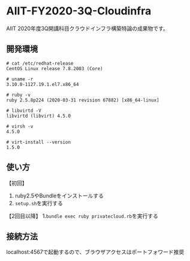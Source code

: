 # AIIT-FY2020-3Q-Cloudinfra

AIIT 2020年度3Q開講科目クラウドインフラ構築特論の成果物です。

## 開発環境
```
# cat /etc/redhat-release 
CentOS Linux release 7.8.2003 (Core)

# uname -r
3.10.0-1127.19.1.el7.x86_64

# ruby -v
ruby 2.5.8p224 (2020-03-31 revision 67882) [x86_64-linux]

# libvirtd -V
libvirtd (libvirt) 4.5.0

# virsh -v
4.5.0

# virt-install --version
1.5.0
```
## 使い方
【初回】
1. ruby2.5やBundleをインストールする
1. ```setup.sh```を実行する

【2回目以降】
1.```bundle exec ruby privatecloud.rb```を実行する

## 接続方法
localhost:4567で起動するので、ブラウザアクセスはポートフォワード推奨
